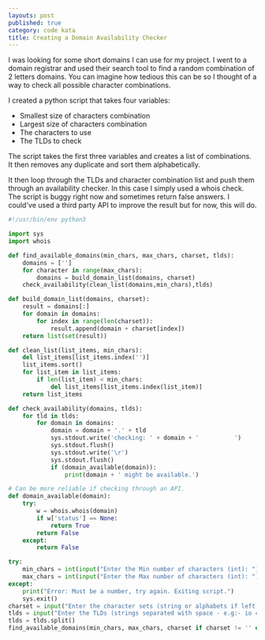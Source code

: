 ```yaml
---
layouts: post
published: true
category: code kata
title: Creating a Domain Availability Checker
---
```

I was looking for some short domains I can use for my project. I went to a domain registrar and used their search tool to find a random combination of 2 letters domains. You can imagine how tedious this can be so I thought of a way to check all possible character combinations.

I created a python script that takes four variables:
- Smallest size of characters combination
- Largest size of characters combination
- The characters to use
- The TLDs to check

The script takes the first three variables and creates a list of combinations. It then removes any duplicate and sort them alphabetically.

It then loop through the TLDs and character combination list and push them through an availability checker. In this case I simply used a whois check. The script is buggy right now and sometimes return false answers. I could've used a third party API to improve the result but for now, this will do.

``` Python
#!/usr/bin/env python3

import sys
import whois

def find_available_domains(min_chars, max_chars, charset, tlds):
    domains = ['']
    for character in range(max_chars):
        domains = build_domain_list(domains, charset)
    check_availability(clean_list(domains,min_chars),tlds)

def build_domain_list(domains, charset):
    result = domains[:]
    for domain in domains:
        for index in range(len(charset)):
            result.append(domain + charset[index])
    return list(set(result))

def clean_list(list_items, min_chars):
    del list_items[list_items.index('')]
    list_items.sort()
    for list_item in list_items:
        if len(list_item) < min_chars:
            del list_items[list_items.index(list_item)]
    return list_items

def check_availability(domains, tlds):
    for tld in tlds:
        for domain in domains:
            domain = domain + '.' + tld
            sys.stdout.write('checking: ' + domain + '          ')
            sys.stdout.flush()
            sys.stdout.write('\r')
            sys.stdout.flush()
            if (domain_available(domain)):
                print(domain + ' might be available.')

# Can be more reliable if checking through an API.
def domain_available(domain):
    try:
        w = whois.whois(domain)
        if w['status'] == None:
            return True
        return False
    except:
        return False

try:
    min_chars = int(input("Enter the Min number of characters (int): "))
    max_chars = int(input("Enter the Max number of characters (int): "))
except:
    print("Error: Must be a number, try again. Exiting script.")
    sys.exit()
charset = input("Enter the character sets (string or alphabets if left empty): ")
tlds = input("Enter the TLDs (strings separated with space - e.g:- io com co): ")
tlds = tlds.split()
find_available_domains(min_chars, max_chars, charset if charset != '' else 'abcdefghijklmopqrstuvwxyz', tlds)
```
